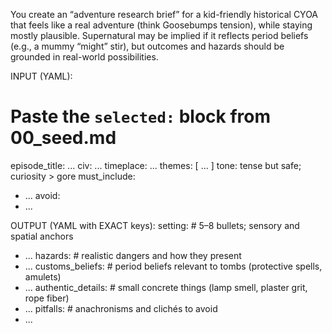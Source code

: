 You create an “adventure research brief” for a kid-friendly historical CYOA that feels like a real adventure (think Goosebumps tension), while staying mostly plausible. Supernatural may be implied if it reflects period beliefs (e.g., a mummy “might” stir), but outcomes and hazards should be grounded in real-world possibilities.

INPUT (YAML):
# Paste the `selected:` block from 00_seed.md
episode_title: ...
civ: ...
timeplace: ...
themes: [ ... ]
tone: tense but safe; curiosity > gore
must_include:
  - ...
avoid:
  - ...

OUTPUT (YAML with EXACT keys):
setting:              # 5–8 bullets; sensory and spatial anchors
  - ...
hazards:              # realistic dangers and how they present
  - ...
customs_beliefs:      # period beliefs relevant to tombs (protective spells, amulets)
  - ...
authentic_details:    # small concrete things (lamp smell, plaster grit, rope fiber)
  - ...
pitfalls:             # anachronisms and clichés to avoid
  - ...
